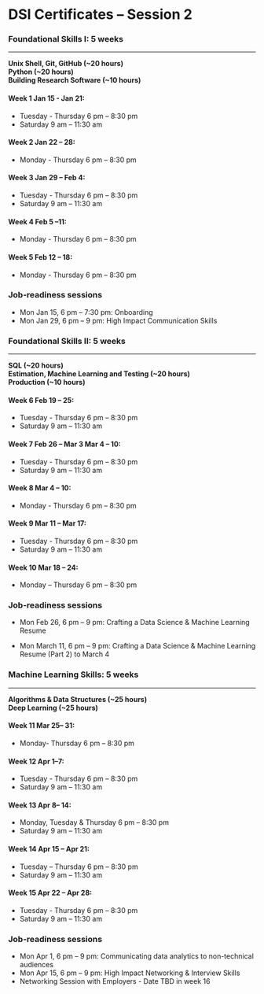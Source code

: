 # DSI Certificates – Session 2 

### Foundational Skills I: 5 weeks
---
**Unix Shell, Git, GitHub (~20 hours)**   
**Python (~20 hours)**  
**Building Research Software (~10 hours)**  

#### Week 1 Jan 15 - Jan 21:
- Tuesday - Thursday 6 pm – 8:30 pm 
- Saturday 9 am – 11:30 am 

#### Week 2 Jan 22 – 28:
- Monday - Thursday 6 pm – 8:30 pm 

#### Week 3 Jan 29 – Feb 4:
- Tuesday - Thursday 6 pm – 8:30 pm 
- Saturday 9 am – 11:30 am  

#### Week 4 Feb 5 –11:
- Monday - Thursday 6 pm – 8:30 pm 

#### Week 5 Feb 12 – 18:
- Monday - Thursday 6 pm – 8:30 pm 

### Job-readiness sessions

- Mon Jan 15, 6 pm – 7:30 pm: Onboarding  
- Mon Jan 29, 6 pm – 9 pm: High Impact Communication Skills 

### Foundational Skills II: 5 weeks
---
**SQL (~20 hours)**  
**Estimation, Machine Learning and Testing (~20 hours)**  
**Production (~10 hours)**   

#### Week 6 Feb 19 – 25:
- Tuesday - Thursday 6 pm – 8:30 pm 
- Saturday 9 am – 11:30 am 

#### Week 7 Feb 26 – Mar 3 Mar 4 – 10:
- Tuesday - Thursday 6 pm – 8:30 pm 
- Saturday 9 am – 11:30 am 

#### Week 8 Mar 4 – 10:
- Monday - Thursday 6 pm – 8:30 pm 

#### Week 9 Mar 11 – Mar 17:
- Tuesday - Thursday 6 pm – 8:30 pm 
- Saturday 9 am – 11:30 am 

#### Week 10 Mar 18 – 24:
- Monday – Thursday 6 pm – 8:30 pm 

### Job-readiness sessions

- Mon Feb 26, 6 pm – 9 pm: Crafting a Data Science & Machine Learning Resume

- Mon March 11, 6 pm – 9 pm: Crafting a Data Science & Machine Learning Resume (Part 2) to March 4 

### Machine Learning Skills: 5 weeks
---
**Algorithms & Data Structures (~25 hours)**  
**Deep Learning (~25 hours)**  

#### Week 11 Mar 25– 31:
- Monday- Thursday 6 pm – 8:30 pm 

#### Week 12 Apr 1–7:
- Tuesday - Thursday 6 pm – 8:30 pm 
- Saturday 9 am – 11:30 am 

#### Week 13 Apr 8– 14:
- Monday, Tuesday & Thursday 6 pm – 8:30 pm 
- Saturday 9 am – 11:30 am 

#### Week 14 Apr 15 – Apr 21:
- Tuesday – Thursday 6 pm – 8:30 pm 
- Saturday 9 am – 11:30 am 

#### Week 15 Apr 22 – Apr 28:
- Tuesday - Thursday 6 pm – 8:30 pm 
- Saturday 9 am – 11:30 am 

### Job-readiness sessions
- Mon Apr 1, 6 pm – 9 pm: Communicating data analytics to non-technical audiences 
- Mon Apr 15, 6 pm – 9 pm: High Impact Networking & Interview Skills 
- Networking Session with Employers - Date TBD in week 16